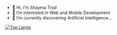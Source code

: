 - 👋 Hi, I’m Shayma Trad
- 👀 I’m interested in Web and Mobile Development
- 🌱 I’m currently discovering Artificial Intelligence...

[![Top Langs](https://github-readme-stats.vercel.app/api/top-langs/?username=shayma26&layout=compact)](https://github.com/anuraghazra/github-readme-stats)


<!---
shaymatrad/shaymatrad is a ✨ special ✨ repository because its `README.md` (this file) appears on your GitHub profile.
You can click the Preview link to take a look at your changes.
--->


<!--
**shayma26/shayma26** is a ✨ _special_ ✨ repository because its `README.md` (this file) appears on your GitHub profile.

Here are some ideas to get you started:

- 🔭 I’m currently working on ...
- 🌱 I’m currently learning ...
- 👯 I’m looking to collaborate on ...
- 🤔 I’m looking for help with ...
- 💬 Ask me about ...
- 📫 How to reach me: ...
- 😄 Pronouns: ...
- ⚡ Fun fact: ...
-->
